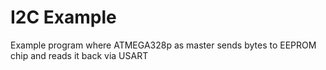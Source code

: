 # I2C Example
Example program where ATMEGA328p as master sends bytes to EEPROM chip and reads it back via USART
